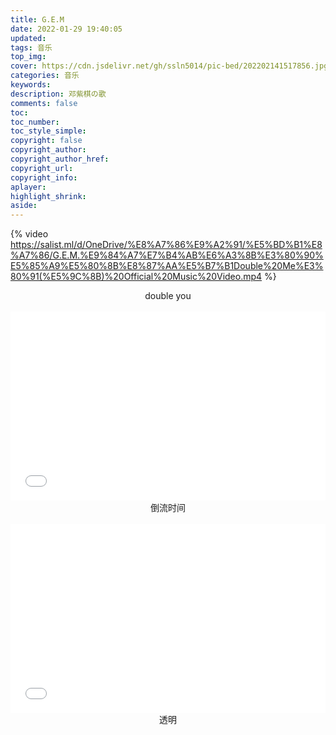 ```yaml
---
title: G.E.M
date: 2022-01-29 19:40:05
updated:
tags: 音乐
top_img: 
cover: https://cdn.jsdelivr.net/gh/ssln5014/pic-bed/202202141517856.jpg
categories: 音乐
keywords:
description: 邓紫棋の歌
comments: false
toc: 
toc_number:
toc_style_simple:
copyright: false
copyright_author:
copyright_author_href:
copyright_url: 
copyright_info:
aplayer:
highlight_shrink:
aside:
---
```


{% video https://salist.ml/d/OneDrive/%E8%A7%86%E9%A2%91/%E5%BD%B1%E8%A7%86/G.E.M.%E9%84%A7%E7%B4%AB%E6%A3%8B%E3%80%90%E5%85%A9%E5%80%8B%E8%87%AA%E5%B7%B1Double%20Me%E3%80%91(%E5%9C%8B)%20Official%20Music%20Video.mp4 %}
<center>double you</center>
<br>
<div style="position: relative; padding: 30% 45%;">
<iframe src="//player.bilibili.com/player.html?aid=719966822&bvid=BV1GQ4y1Y7Qf&cid=464813112&page=1&as_wide=1&high_quality=1&danmaku=0" scrolling="no" border="0" frameborder="no" framespacing="0" allowfullscreen="true" style="position: absolute; width: 100%; height: 100%; left: 0; top: 0;"> </iframe>
</div>
<center>倒流时间</center>
<br>
<div style="position: relative; padding: 30% 45%;">
<iframe src="//player.bilibili.com/player.html?aid=80822701&bvid=BV1iJ411Y7QK&cid=464813112&page=1&as_wide=1&high_quality=1&danmaku=0" scrolling="no" border="0" frameborder="no" framespacing="0" allowfullscreen="true" style="position: absolute; width: 100%; height: 100%; left: 0; top: 0;"> </iframe>
</div>
<center>透明</center>
